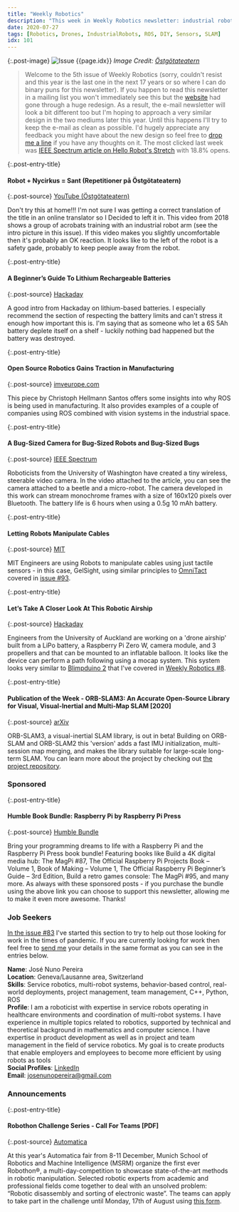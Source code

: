 ```yaml
---
title: "Weekly Robotics"
description: "This week in Weekly Robotics newsletter: industrial robot acrobatics, a guide to lithium batteries, open source robotics in manufacturing, a robotic airship and more! "
date: 2020-07-27
tags: [Robotics, Drones, IndustrialRobots, ROS, DIY, Sensors, SLAM]
idx: 101
---
```


{:.post-image}
![Issue {{page.idx}}](/img/headers/{{page.idx}}.jpg "Issue {{page.idx}}")
*Image Credit: [Östgötateatern](https://www.ostgotateatern.se/)*

> Welcome to the 5th issue of Weekly Robotics (sorry, couldn't resist and this year is the last one in the next 17 years or so where I can do binary puns for this newsletter). If you happen to read this newsletter in a mailing list you won't immediately see this but the [website](https://weeklyrobotics.com/) had gone through a huge redesign. As a result, the e-mail newsletter will look a bit different too but I'm hoping to approach a very similar design in the two mediums later this year. Until this happens I'll try to keep the e-mail as clean as possible. I'd hugely appreciate any feedback you might have about the new design so feel free to [drop me a line](mailto:mat@weeklyrobotics.com) if you have any thoughts on it. The most clicked last week was [IEEE Spectrum article on Hello Robot's Stretch](https://spectrum.ieee.org/automaton/robotics/home-robots/hello-robots-stretch-mobile-manipulator) with 18.8% opens.

{:.post-entry-title}
#### Robot + Nycirkus = Sant (Repetitioner på Östgötateatern)

{:.post-source}
[YouTube (Östgötateatern)](https://youtu.be/uiXsHQY3KR0)

Don't try this at home!!! I'm not sure I was getting a correct translation of the title in an online translator so I Decided to left it in. This video from 2018 shows a group of acrobats training with an industrial robot arm (see the intro picture in this issue). If this video makes you slightly uncomfortable then it's probably an OK reaction. It looks like to the left of the robot is a safety gade, probably to keep people away from the robot.

{:.post-entry-title}
#### A Beginner’s Guide To Lithium Rechargeable Batteries

{:.post-source}
[Hackaday](https://hackaday.com/2020/06/11/a-beginners-guide-to-lithium-rechargeable-batteries/)

A good intro from Hackaday on lithium-based batteries. I especially recommend the section of respecting the battery limits and can't stress it enough how important this is. I'm saying that as someone who let a 6S 5Ah battery deplete itself on a shelf - luckily nothing bad happened but the battery was destroyed.

{:.post-entry-title}
#### Open Source Robotics Gains Traction in Manufacturing

{:.post-source}
[imveurope.com](https://www.imveurope.com/analysis-opinion/open-source-robotics-gains-traction-manufacturing)

This piece by Christoph Hellmann Santos offers some insights into why ROS is being used in manufacturing. It also provides examples of a couple of companies using ROS combined with vision systems in the industrial space.

{:.post-entry-title}
#### A Bug-Sized Camera for Bug-Sized Robots and Bug-Sized Bugs

{:.post-source}
[IEEE Spectrum](https://spectrum.ieee.org/automaton/robotics/robotics-hardware/uw-micro-camera)

Roboticists from the University of Washington have created a tiny wireless, steerable video camera. In the video attached to the article, you can see the camera attached to a beetle and a micro-robot. The camera developed in this work can stream monochrome frames with a size of 160x120 pixels over Bluetooth. The battery life is 6 hours when using a 0.5g 10 mAh battery.

{:.post-entry-title}
#### Letting Robots Manipulate Cables

{:.post-source}
[MIT](http://news.mit.edu/2020/letting-robots-manipulate-cables-0713)

MIT Engineers are using Robots to manipulate cables using just tactile sensors - in this case, GelSight, using similar principles to [OmniTact](https://sites.google.com/berkeley.edu/omnitact/home) covered in [issue #93](https://weeklyrobotics.com/weekly-robotics-93).

{:.post-entry-title}
#### Let’s Take A Closer Look At This Robotic Airship

{:.post-source}
[Hackaday](https://hackaday.com/2020/07/22/lets-take-a-closer-look-at-this-robotic-airship/)

Engineers from the University of Auckland are working on a 'drone airship' built from a LiPo battery, a Raspberry Pi Zero W, camera module, and 3 propellers and that can be mounted to an inflatable balloon. It looks like the device can perform a path following using a mocap system. This system looks very similar to [Blimpduino 2](https://www.jjrobots.com/blimpduino-2/) that I've covered in [Weekly Robotics #8](https://weeklyrobotics.com/weekly-robotics-8).

{:.post-entry-title}
#### Publication of the Week - ORB-SLAM3: An Accurate Open-Source Library for Visual, Visual-Inertial and Multi-Map SLAM [2020]

{:.post-source}
[arXiv](https://arxiv.org/abs/2007.11898)

ORB-SLAM3, a visual-inertial SLAM library, is out in beta! Building on ORB-SLAM and ORB-SLAM2 this 'version' adds a fast IMU initialization, multi-session map merging, and makes the library suitable for large-scale long-term SLAM. You can learn more about the project by checking out [the project repository](https://github.com/UZ-SLAMLab/ORB_SLAM3).

### Sponsored

{:.post-entry-title}
#### Humble Book Bundle: Raspberry Pi by Raspberry Pi Press

{:.post-source}
[Humble Bundle](https://www.humblebundle.com/books/raspberry-pi-raspberry-pi-press-books?partner=weeklyrobotics)

Bring your programming dreams to life with a Raspberry Pi and the Raspberry Pi Press book bundle! Featuring books like Build a 4K digital media hub: The MagPi #87, The Official Raspberry Pi Projects Book – Volume 1, Book of Making – Volume 1, The Official Raspberry Pi Beginner’s Guide – 3rd Edition, Build a retro games console: The MagPi #95, and many more. As always with these sponsored posts - if you purchase the bundle using the above link you can choose to support this newsletter, allowing me to make it even more awesome. Thanks!

### Job Seekers

[In the issue #83](https://weeklyrobotics.com/weekly-robotics-83) I've started this section to try to help out those looking for work in the times of pandemic. If you are currently looking for work then feel free to [send me](mailto:mat@weeklyrobotics.com) your details in the same format as you can see in the entries below.

**Name**: José Nuno Pereira<br>
**Location**: Geneva/Lausanne area, Switzerland<br>
**Skills**: Service robotics, multi-robot systems, behavior-based control, real-world deployments, project management, team management, C++, Python, ROS<br>
**Profile**: I am a roboticist with expertise in service robots operating in healthcare environments and coordination of multi-robot systems. I have experience in multiple topics related to robotics, supported by technical and theoretical background in mathematics and computer science. I have expertise in product development as well as in project and team management in the field of service robotics. My goal is to create products that enable employers and employees to become more efficient by using robots as tools <br>
**Social Profiles**: [LinkedIn](https://www.linkedin.com/in/j-n-pereira/)<br>
**Email**: josenunopereira@gmail.com<br>

### Announcements

{:.post-entry-title}
#### Robothon Challenge Series - Call For Teams [PDF]

{:.post-source}
[Automatica](https://syncandshare.lrz.de/getlink/fi8vDwiBVJCB3BTZ8DtRbsL8/Robothon_Call_for_teams_23072020.pdf)

At this year's Automatica fair from 8-11 December, Munich School of Robotics and Machine Intelligence (MSRM) organize the first ever Robothon®, a multi-day-competition to showcase state-of-the-art methods in robotic manipulation. Selected robotic experts from academic and professional fields come together to deal with an unsolved problem: “Robotic disassembly and sorting of electronic waste”. The teams can apply to take part in the challenge until Monday, 17th of August using [this form](https://docs.google.com/forms/d/e/1FAIpQLSf4SE8OcWQ4TB4bUP7vud4KUG5uSDKkcZYDfElHd1rIRE7kTg/viewform).
